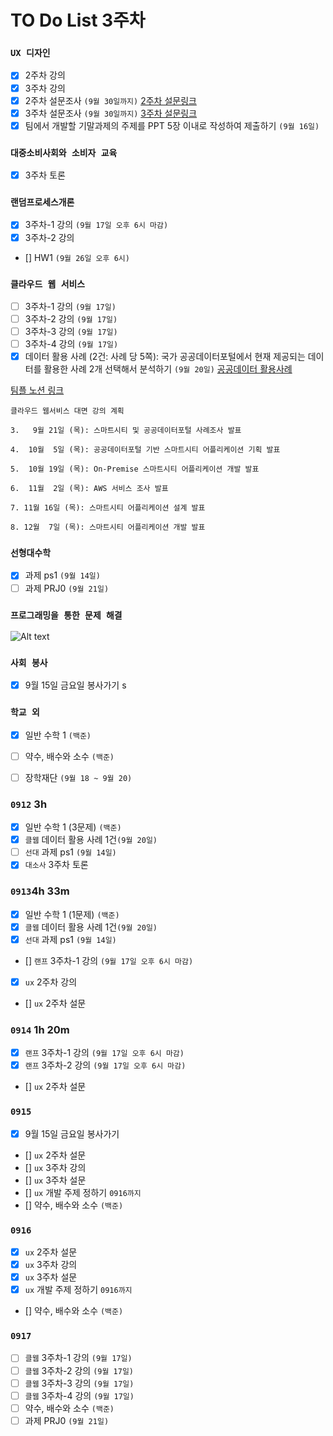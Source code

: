 # TO Do List 3주차

### `UX 디자인` 
- [x] 2주차 강의
- [x] 3주차 강의
- [x] 2주차 설문조사 `(9월 30일까지)`
[2주차 설문링크](https://forms.gle/pZPotm4uKZ8CQA8V8)
- [x] 3주차 설문조사 `(9월 30일까지)`
[3주차 설문링크](https://docs.google.com/forms/d/e/1FAIpQLSfmoUIgjP-n2Hqm2KPICQVo52DrlDkdzmaAcL3AQLiIOdTHRw/viewform)
- [x] 팀에서 개발할 기말과제의 주제를 PPT 5장 이내로 작성하여 제출하기 `(9월 16일)`

### `대중소비사회와 소비자 교육`
- [X] 3주차 토론

### `랜덤프로세스개론`
- [x] 3주차-1 강의 `(9월 17일 오후 6시 마감)`
- [x] 3주차-2 강의
- [] HW1 `(9월 26일 오후 6시)`

### `클라우드 웹 서비스`
- [ ] 3주차-1 강의 `(9월 17일)`
- [ ] 3주차-2 강의 `(9월 17일)` 
- [ ] 3주차-3 강의 `(9월 17일)`
- [ ] 3주차-4 강의 `(9월 17일)`
- [x] 데이터 활용 사례 (2건: 사례 당 5쪽): 국가 공공데이터포털에서 현재 제공되는 데이 터를 활용한 사례 2개 선택해서 분석하기 `(9월 20일)` 
[공공데이터 활용사례](https://www.data.go.kr/tcs/puc/selectPublicUseCaseListView.do)

[팀플 노션 링크](https://www.notion.so/Cloud-Web-Service-Team-Project-cb7f98e2e37c43fd98b7937e0d5018c5)
```
클라우드 웹서비스 대면 강의 계획

3.   9월 21일 (목): 스마트시티 및 공공데이터포털 사례조사 발표

4.  10월  5일 (목): 공공데이터포털 기반 스마트시티 어플리케이션 기획 발표

5.  10월 19일 (목): On-Premise 스마트시티 어플리케이션 개발 발표

6.  11월  2일 (목): AWS 서비스 조사 발표

7. 11월 16일 (목): 스마트시티 어플리케이션 설계 발표

8. 12월  7일 (목): 스마트시티 어플리케이션 개발 발표
```

### `선형대수학`
- [x] 과제 ps1 `(9월 14일)`
- [ ] 과제 PRJ0 `(9월 21일)`

### `프로그래밍을 통한 문제 해결`

![Alt text](%E1%84%91%E1%85%B3%E1%84%90%E1%85%A9%E1%86%BC%E1%84%86%E1%85%AE%E1%86%AB%E1%84%80%E1%85%A1%E1%86%BC%E1%84%8B%E1%85%B4%E1%84%80%E1%85%A8%E1%84%92%E1%85%AC%E1%86%A8%E1%84%89%E1%85%A5.png)

### `사회 봉사`
- [x] 9월 15일 금요일 봉사가기
s
### `학교 외`
- [x] 일반 수학 1 `(백준)`
- [ ] 약수, 배수와 소수 `(백준)`
- [ ] 장학재단 `(9월 18 ~ 9월 20)`


### `0912` 3h
- [x] 일반 수학 1 (3문제) `(백준)`
- [x] `클웹` 데이터 활용 사례 1건`(9월 20일)` 
- [ ] `선대` 과제 ps1 `(9월 14일)`
- [x] `대소사` 3주차 토론

### `0913`4h 33m
- [x] 일반 수학 1 (1문제) `(백준)`
- [x] `클웹` 데이터 활용 사례 1건`(9월 20일)` 
- [x] `선대` 과제 ps1 `(9월 14일)`
- [] `랜프` 3주차-1 강의 `(9월 17일 오후 6시 마감)`
- [x] `ux` 2주차 강의
- [] `ux` 2주차 설문

### `0914` 1h 20m
- [x] `랜프` 3주차-1 강의 `(9월 17일 오후 6시 마감)`
- [x] `랜프` 3주차-2 강의 `(9월 17일 오후 6시 마감)`
- [] `ux` 2주차 설문

### `0915` 
- [X] 9월 15일 금요일 봉사가기
- [] `ux` 2주차 설문
- [] `ux` 3주차 강의
- [] `ux` 3주차 설문
- [] `ux` 개발 주제 정하기 `0916까지`
- [] 약수, 배수와 소수 `(백준)`

### `0916` 
- [x] `ux` 2주차 설문
- [x] `ux` 3주차 강의
- [x] `ux` 3주차 설문
- [x] `ux` 개발 주제 정하기 `0916까지`
- [] 약수, 배수와 소수 `(백준)`

### `0917`
- [ ] `클웹` 3주차-1 강의 `(9월 17일)`
- [ ] `클웹` 3주차-2 강의 `(9월 17일)` 
- [ ] `클웹` 3주차-3 강의 `(9월 17일)`
- [ ] `클웹` 3주차-4 강의 `(9월 17일)`
- [ ] 약수, 배수와 소수 `(백준)`
- [ ] 과제 PRJ0 `(9월 21일)`